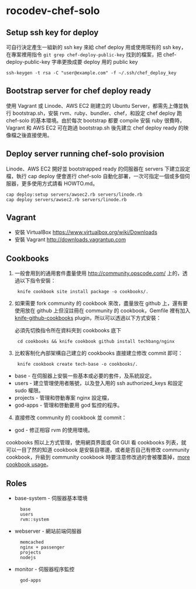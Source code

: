 # rocodev-chef-solo

## Setup ssh key for deploy

可自行決定產生一組新的 ssh key 來給 chef deploy 用或使用現有的 ssh key，在專案裡用指令 `git grep chef-deploy-public-key` 找到的檔案，把 chef-deploy-public-key 字串更換成要 deploy 用的 public key

    ssh-keygen -t rsa -C "user@example.com" -f ~/.ssh/chef_deploy_key

## Bootstrap server for chef deploy ready

使用 Vagrant 或 Linode、AWS EC2 剛建立的 Ubuntu Server，都需先上傳並執行 bootstrap.sh，安裝 rvm、ruby、bundler、chef，和設定 chef deploy 跑 chef-solo 的基本環境。由於每次 bootstrap 都要 compile 安裝 ruby 很費時，Vagrant 和 AWS EC2 可在跑過 bootstrap.sh 後先建立 chef deploy ready 的映像檔之後直接使用。

## Deploy server running chef-solo provision

Linode、AWS EC2 開好並 bootstrapped ready 的伺服器在 servers 下建立設定檔，執行 cap deploy 便會進行 chef-solo 自動化部署，一次可指定一個或多個伺服器，更多使用方式請看 HOWTO.md。

    cap deploy:setup servers/awsec2.rb servers/linode.rb
    cap deploy servers/awsec2.rb servers/linode.rb

## Vagrant

* 安裝 VirtualBox https://www.virtualbox.org/wiki/Downloads
* 安裝 Vagrant http://downloads.vagrantup.com

## Cookbooks

1. 一般會用到的通用套件盡量使用 http://community.opscode.com/ 上的，透過以下指令安裝：

        knife cookbook site install package -o cookbooks/.

2. 如果需要 fork community 的 cookbook 來改，盡量放在 github 上，還有要使用放在 github 上但沒註冊在 community 的 cookbook，Gemfile 裡有加入 [knife-github-cookbooks](https://github.com/websterclay/knife-github-cookbooks) plugin，所以可以透過以下方式安裝：

    必須先切換指令所在資料夾到 cookbooks 底下

        cd cookbooks && knife cookbook github install techbang/nginx

3. 比較客制化內部架構自己建立的 cookbooks 直接建立修改 commit 即可：

        knife cookbook create tech-base -o cookbooks/.

* base     - 在伺服器上安裝一些基本或必要的套件，及系統設定。
* users    - 建立管理使用者賬號，以及登入用的 ssh authorized_keys 和設定 sudo 權限。
* projects - 管理和啓動專案 nginx 設定檔，
* god-apps - 管理和啓動要用 god 監控的程序。

4. 直接修改 community 的 cookbook 並 commit：

* god      - 修正相容 rvm 的使用環境。

cookbooks 照以上方式管理，使用網頁界面或 Git GUI 看 cookbooks 列表，就可以一目了然的知道 cookbook 是安裝自哪邊，或者是否自己有修改 community cookbook，升級到 community cookbook 時要注意修改過的會被覆蓋掉，[more cookbook usage](https://gitlab.techbang.com/systems/techbang-chef-solo/tree/readme/cookbooks/README.md)。

## Roles

* base-system - 伺服器基本環境

        base
        users
        rvm::system

* webserver   - 網站前端伺服器

        memcached
        nginx + passenger
        projects
        nodejs

* monitor     - 伺服器程序監控

        god-apps
